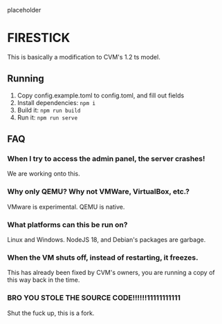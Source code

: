 placeholder
# FIRESTICK
This is basically a modification to CVM's 1.2 ts model.

## Running
1. Copy config.example.toml to config.toml, and fill out fields
2. Install dependencies: `npm i`
3. Build it: `npm run build`
4. Run it: `npm run serve`

## FAQ
### When I try to access the admin panel, the server crashes!
We are working onto this.
### Why only QEMU? Why not VMWare, VirtualBox, etc.?
VMware is experimental. QEMU is native.
### What platforms can this be run on?
Linux and Windows. NodeJS 18, and Debian's packages are garbage.
### When the VM shuts off, instead of restarting, it freezes.
This has already been fixed by CVM's owners, you are running a copy of this way back in the time.
### BRO YOU STOLE THE SOURCE CODE!!!!!!11111111111
Shut the fuck up, this is a fork.
